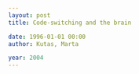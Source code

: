 ```yaml
---
layout: post
title: Code-switching and the brain

date: 1996-01-01 00:00
author: Kutas, Marta

year: 2004
---
```



